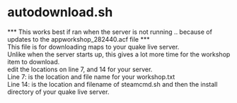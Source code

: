 # autodownload.sh <br>
*** This works best if ran when the server is not running .. because of updates to the appworkshop_282440.acf file *** <br>
This file is for downloading maps to your quake live server. <br>
Unlike when the server starts up, this gives a lot more time for the workshop item to download. <br>
edit the locations on line 7, and 14 for your server. <br>
Line 7: is the location and file name for your workshop.txt <br>
Line 14: is the location and filename of steamcmd.sh and then the install directory of your quake live server. <br>
